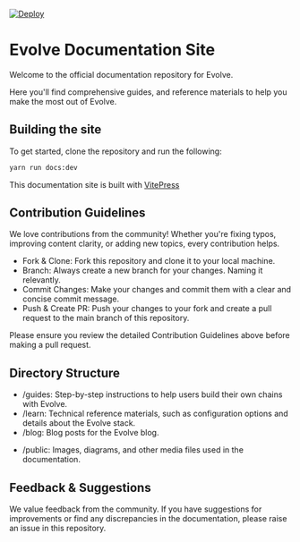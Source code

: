 [![Deploy](https://github.com/evstack/docs/actions/workflows/deploy.yml/badge.svg)](https://github.com/evstack/docs/actions/workflows/deploy.yml)

# Evolve Documentation Site

Welcome to the official documentation repository for Evolve.

Here you'll find comprehensive guides, and reference materials to help you make the most out of Evolve.

## Building the site

To get started, clone the repository and run the following:

```bash
yarn run docs:dev
```

This documentation site is built with [VitePress](https://vitepress.dev)

## Contribution Guidelines

We love contributions from the community! Whether you're fixing typos, improving content clarity, or adding new topics, every contribution helps.

* Fork & Clone: Fork this repository and clone it to your local machine.
* Branch: Always create a new branch for your changes. Naming it relevantly.
* Commit Changes: Make your changes and commit them with a clear and concise commit message.
* Push & Create PR: Push your changes to your fork and create a pull request to the main branch of this repository.

Please ensure you review the detailed Contribution Guidelines above before making a pull request.

## Directory Structure

* /guides: Step-by-step instructions to help users build their own chains with Evolve.
* /learn: Technical reference materials, such as configuration options and details about the Evolve stack.
* /blog: Blog posts for the Evolve blog.
<!-- * /guides [WIP]: In-depth articles that cover specific topics in detail. -->
* /public: Images, diagrams, and other media files used in the documentation.

## Feedback & Suggestions

We value feedback from the community. If you have suggestions for improvements or find any discrepancies in the documentation, please raise an issue in this repository.
